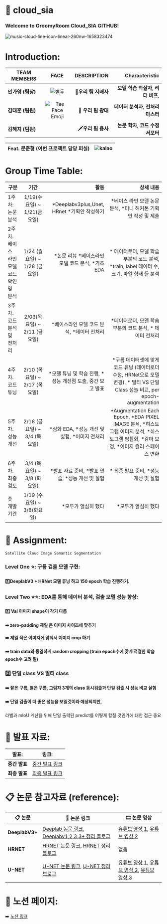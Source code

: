 # 🚀 cloud_sia
### Welcome to GroomyRoom Cloud_SIA GITHUB!
![music-cloud-line-icon-linear-260nw-1658323474](https://user-images.githubusercontent.com/79895378/156993388-a1e8ff82-a524-4d7c-9837-ae9b9648aac5.jpeg)

# Introduction:

| **TEAM MEMBERS**   | **FACE**          | **DESCRIPTION** |**Characteristic**|
| ------------- |:-------------:| -----:|-----:|
| **안가영** **(팀장)**      | ![볃두](https://user-images.githubusercontent.com/79895378/157161800-55397dfc-c70f-436b-8b8b-845ce5753962.png)| **👑우리 팀 지배자** |**모델 학습 학살자**, **리더 버프**,|
| **김태훈** **(팀원)**      | ![Tae Face Emoji](https://user-images.githubusercontent.com/79895378/157096500-7acce9e4-1c79-4185-9569-cd884baf3da8.png)     |   **🤡 우리 팀 광대** |**데이터 분석자**, **전처리 마스터**|
| **김혜지** **(팀원)**     |      |  **🗡️우리 팀 용사**  |**논문 학자**, **코드 수정 서포터**|


|  **Feat. 문준형 (이번 프로젝트 담당 퍼실)**    | ![kalao](https://user-images.githubusercontent.com/79895378/157165582-1cb53741-b9e1-4259-abae-e3bbf172c10d.png)| 
| ------------- | ------------- |



# Group Time Table:

| 구분           | 기간           |   활동   | 상세 내용| 
| ------------- |:-------------:| -------:|-------:|
| 1주차: 논문 분석  | 1/19(수요일) ~ 1/21(금요일) |*Deeplabv3plus,Unet, HRnet *기획안 작성하기| *베이스 라인 모델 논문 분석, *미니 해커톤 기획안 작성 및 제출 | 
| 2주차. 베이스 라인 모델 코드 확인 및 분석  | 1/24 (월요일)  ~  1/28 (금요일)  | *논문 리뷰 *베이스라인 모델 코드 분석, *기초 EDA |* 데이터로더, 모델 학습 부분의 코드 분석, *train, label 데이터 수, 크기, 파일 형태 들 분석  
|3주차. 코드 분석 및 전처리 | 2/03(목요일) ~ 2/11 (금요일) | *베이스라인 모델 코드 분석, *데이터 전처리      | *데이터로더, 모델 학습 부분의 코드 분석, * 데이터 전처리 |   
| 4주차. 코드 튜닝 | 2/10 (목요일) ~ 2/17 (목요일) |  *모델 튜닝 및 학습 진행, *성능 개선점 도출, 중간 보고 발표 | *구름 데이터셋에 맞게 코드 튜닝 (데이터로더 수정, HRNet으로 모델 변경), * 멀티 VS 단일 Class 성늘 비교, per epoch-augmentation |
| 5주차. 성능 개선| 2/18 (금요일) ~ 3/4 (목요일) | *심화 EDA, *성능 개선 및 싫험, *이미지 전처리|*Augmentation Each Epoch, *EDA PIXEL IMAGE 분석, *히스토그램 이미지 분석, *히스토그램 평활화, *감마 보정, *이미지 컬러 스페이스 변환 |   
|6주차. 최종 검토 | 3/4 (목요일) ~ 3/8 (화요일) | *발표 자료 준비, *발표 연습, *성능 개선 및 실험 |* 최종 발표 준비, *성능 개선 및 실험|   
|촞 개발기간 | 1/19 (수요일) ~ 3/8(화요일) | *모두가 열심히 했다    |*모두가 열심히 했다 |

# 📓 Assignment:

``` Satellite Cloud Image Semantic Segmentation ```

 ### **Level One ⭐:**  구름 검출 모델 구현:
 
 
#### 1️⃣DeeplabV3 + HRNet 모델 튜닝 하고 150 epoch 학습 진행하기. 


### **Level Two ⭐⭐:** EDA를 통해 데이터 분석, 검출 모델 성능 향상:
 

#### 1️⃣ Val 이미지 shape이 각기 다름 

#### ➡ zero-padding 제일 큰 이미지 사이즈에 맞추기

#### ➡️ 제일 작은 이미지에 맞춰서 이미지 crop 하기

#### ➡️ train data와 동일하게 random cropping (train epoch수에 맞게 적절한 학습 epoch수 고려 필)



### 2️⃣ 단일 class VS 멀티 class

#### ➡️ 잩은 구름, 옅은 구름, 그림자 3개의 class 동시검출과 단일 검출 시 성능 비교 실험

#### ➡️ 단일 검출이 더 좋은 성능을 보일것이라 예상되지만,
라벨과 mIoU 계산을 위해 단일 출력된 predict를 어떻게 합칠 것인가에 대한 접근 중요

# 💬 발표 자료:
| **발표:**   | **링크:** | 
| ------------- | ------------- |
| **중간 발표**  | [중간 발표 링크](https://github.com/grromyroom/Cloud_Sia_Overview/blob/main/%E1%84%87%E1%85%A1%E1%86%AF%E1%84%91%E1%85%AD%20%E1%84%8C%E1%85%A1%E1%84%85%E1%85%AD/%E1%84%8C%E1%85%AE%E1%86%BC%E1%84%80%E1%85%A1%E1%86%AB%E1%84%87%E1%85%A1%E1%86%AF%E1%84%91%E1%85%AD%20(%E1%84%8B%E1%85%A1%E1%86%AB%E1%84%80%E1%85%A1%E1%84%8B%E1%85%A7%E1%86%BC%2C%20%E1%84%80%E1%85%B5%E1%86%B7%E1%84%90%E1%85%A2%E1%84%92%E1%85%AE%E1%86%AB%2C%20%E1%84%80%E1%85%B5%E1%86%B7%E1%84%92%E1%85%A8%E1%84%8C%E1%85%B5).pdf) |
| **최종 발표**  | [최종 발표 링크](https://www.google.com) |

# 📋 논문 참고자료 (reference):
| **📋 논문**  | **📖 논문 링크** |**🎞️ 논문 영상** |
| ------------- | ------------- |------|
|**DeeplabV3+**| [Deeplab 논문 링크](https://arxiv.org/abs/1706.05587), [Deeplabv1,2,3,3+ 정리 블로그](https://kuklife.tistory.com/121) |[유튜브 영상 1](https://www.youtube.com/watch?v=i0lkmULXwe0&ab_channel=%EA%B3%A0%EB%A0%A4%EB%8C%80%ED%95%99%EA%B5%90%EC%82%B0%EC%97%85%EA%B2%BD%EC%98%81%EA%B3%B5%ED%95%99%EB%B6%80DSBA%EC%97%B0%EA%B5%AC%EC%8B%A4), [유튜브 영상 2](https://www.youtube.com/watch?v=TjHR9Z9iNLA) |
| **HRNET** | [HRNET 논문 링크](https://arxiv.org/abs/1908.07919), [HRNET 정리 블로그](https://paperswithcode.com/paper/190807919) |없음 |
| **U-NET** |[U-NET 논문 링크](https://arxiv.org/abs/1505.04597), [U-NET 정리 브로그](https://medium.com/@msmapark2/u-net-논문-리뷰-u-net-convolutional-networks-for-biomedical-image-segmentation-456d6901b28a) |[유튜브 영상 1](https://www.youtube.com/watch?v=O_7mR4H9WLk&ab_channel=%EA%B3%A0%EB%A0%A4%EB%8C%80%ED%95%99%EA%B5%90%EC%82%B0%EC%97%85%EA%B2%BD%EC%98%81%EA%B3%B5%ED%95%99%EB%B6%80DSBA%EC%97%B0%EA%B5%AC%EC%8B%A4), [유튜브 영상 2](https://www.youtube.com/watch?v=oLvmLJkmXuc&ab_channel=AladdinPersson), [유튜브 영상 3](https://www.youtube.com/watch?v=evPZI9B2LvQ&ab_channel=%EB%94%A5%EB%9F%AC%EB%8B%9D%EB%85%BC%EB%AC%B8%EC%9D%BD%EA%B8%B0%EB%AA%A8%EC%9E%84)|

# 📗 노션 페이지:
➡️ [노션 링크](https://www.notion.so/modulabs/GroomyRoom_-75ce8589a3a4499ea2913a1da83a45e6)
